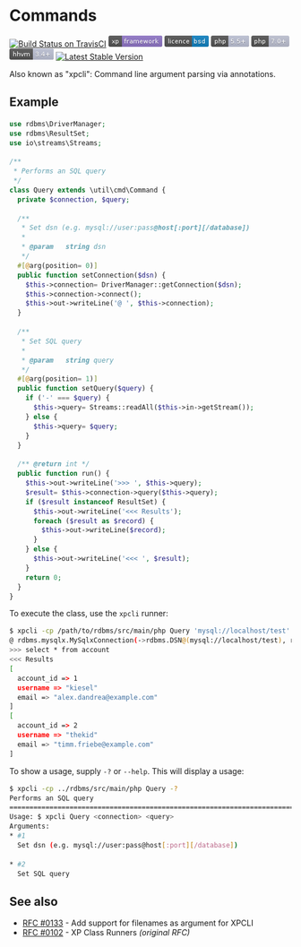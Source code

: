 Commands
========

[![Build Status on TravisCI](https://secure.travis-ci.org/xp-framework/command.svg)](http://travis-ci.org/xp-framework/command)
[![XP Framework Module](https://raw.githubusercontent.com/xp-framework/web/master/static/xp-framework-badge.png)](https://github.com/xp-framework/core)
[![BSD Licence](https://raw.githubusercontent.com/xp-framework/web/master/static/licence-bsd.png)](https://github.com/xp-framework/core/blob/master/LICENCE.md)
[![Required PHP 5.5+](https://raw.githubusercontent.com/xp-framework/web/master/static/php-5_5plus.png)](http://php.net/)
[![Supports PHP 7.0+](https://raw.githubusercontent.com/xp-framework/web/master/static/php-7_0plus.png)](http://php.net/)
[![Supports HHVM 3.4+](https://raw.githubusercontent.com/xp-framework/web/master/static/hhvm-3_4plus.png)](http://hhvm.com/)
[![Latest Stable Version](https://poser.pugx.org/xp-framework/command/version.png)](https://packagist.org/packages/xp-framework/command)

Also known as "xpcli": Command line argument parsing via annotations.

Example
-------

```php
use rdbms\DriverManager;
use rdbms\ResultSet;
use io\streams\Streams;

/**
 * Performs an SQL query
 */
class Query extends \util\cmd\Command {
  private $connection, $query;

  /**
   * Set dsn (e.g. mysql://user:pass@host[:port][/database])
   *
   * @param   string dsn
   */
  #[@arg(position= 0)]
  public function setConnection($dsn) {
    $this->connection= DriverManager::getConnection($dsn);
    $this->connection->connect();
    $this->out->writeLine('@ ', $this->connection);
  }

  /**
   * Set SQL query
   *
   * @param   string query
   */
  #[@arg(position= 1)]
  public function setQuery($query) {
    if ('-' === $query) {
      $this->query= Streams::readAll($this->in->getStream());
    } else {
      $this->query= $query;
    }
  }

  /** @return int */
  public function run() {
    $this->out->writeLine('>>> ', $this->query);
    $result= $this->connection->query($this->query);
    if ($result instanceof ResultSet) {
      $this->out->writeLine('<<< Results');
      foreach ($result as $record) {
        $this->out->writeLine($record);
      }
    } else {
      $this->out->writeLine('<<< ', $result);
    }
    return 0;
  }
}
```

To execute the class, use the `xpcli` runner:

```sh
$ xpcli -cp /path/to/rdbms/src/main/php Query 'mysql://localhost/test' 'select * from account'
@ rdbms.mysqlx.MySqlxConnection(->rdbms.DSN@(mysql://localhost/test), rdbms.mysqlx.MySqlxProtocol(...)
>>> select * from account
<<< Results
[
  account_id => 1
  username => "kiesel"
  email => "alex.dandrea@example.com"
]
[
  account_id => 2
  username => "thekid"
  email => "timm.friebe@example.com"
]
```

To show a usage, supply `-?` or `--help`. This will display a usage:

```sh
$ xpcli -cp ../rdbms/src/main/php Query -?
Performs an SQL query
========================================================================
Usage: $ xpcli Query <connection> <query>
Arguments:
* #1
  Set dsn (e.g. mysql://user:pass@host[:port][/database])

* #2
  Set SQL query
```

See also
--------

* [RFC #0133](https://github.com/xp-framework/rfc/issues/133) - Add support for filenames as argument for XPCLI
* [RFC #0102](https://github.com/xp-framework/rfc/issues/102) - XP Class Runners *(original RFC)*